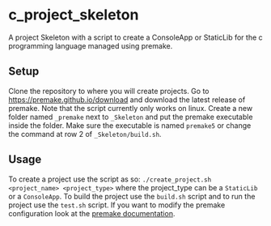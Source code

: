 # c_project_skeleton
A project Skeleton with a script to create a ConsoleApp or StaticLib for the c programming language managed using premake.


## Setup
Clone the repository to where you will create projects.
Go to https://premake.github.io/download and download the latest release of premake. Note that the script currently only works on linux.
Create a new folder named `_premake` next to `_Skeleton` and put the premake executable inside the folder.
Make sure the executable is named `premake5` or change the command at row 2 of `_Skeleton/build.sh`.

## Usage
To create a project use the script as so: `./create_project.sh <project_name> <project_type>` where the project_type can be a `StaticLib` or a `ConsoleApp`.
To build the project use the `build.sh` script and to run the project use the `test.sh` script.
If you want to modify the premake configuration look at the [premake documentation](https://premake.github.io/docs/).